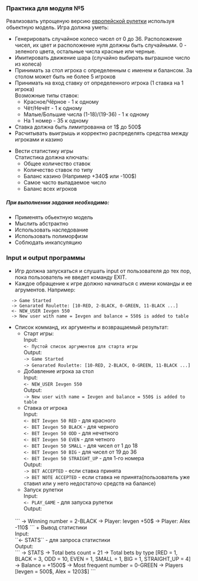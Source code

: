 ### Практика для модуля №5

Реализовать упрощеную версию [европейской рулетки](https://ru.wikipedia.org/wiki/%D0%A0%D1%83%D0%BB%D0%B5%D1%82%D0%BA%D0%B0)
используя обьектную модель. Игра должна уметь:

* Генерировать случайное колесо чисел от 0 до 36.
Расположение чисел, их цвет и расположение нуля должны быть случайными.
0 - зеленого цвета, остальные числа красные или черные.
* Имитировать движение шара (случайно выбирать выграшное число из колеса)
* Принимать за стол игрока с определенным с именем и балансом. За столом может быть не более 5 игроков
* Принимать на вход ставку от определенного игрока (1 ставка на 1 игрока)
<br>Возможные типы ставок:
  + Красное/Чёрное - 1 к одному
  + Чёт/Нечёт - 1 к одному
  + Малые/Большие числа (1-18)/(19-36) - 1 к одному
  + На 1 номер - 35 к одному
* Ставка должна быть лимитрованна от 1$ до 500$
* Расчитывать выигрышь и корректно распределять средства между игроками и казино
+ Вести статистику игры
<br>Статистика должна ключать:
  + Общее количество ставок
  + Количество ставок по типу
  + Баланс казино (Например +340$ или -100$)
  + Самое часто выпадаемое число
  + Баланс всех игроков

##### При выполнении задания необходимо:
 * Применять обьектную модель
 * Мыслить абстрактно
 * Использовать наследование
 * Использовать полиморфизм
 * Соблюдать инкапсуляцию


### Input и output программы
* Игр должна запускаться и слушать input от пользователя до тех пор, пока пользователь не введет команду EXIT.
* Каждое обращение к игре должно начинаться с имени команды и ее агрументов. Например:
```
  -> Game Started
  -> Genarated Roulette: [10-RED, 2-BLACK, 0-GREEN, 11-BLACK ...]
  <- NEW_USER Ievgen 550
  -> New user with name = Ievgen and balance = 550$ is added to table
```
* Список комманд, их аргументы и возвращаемый результат:
  + Cтарт игры:
  <br>Input:
  <br>``<- Пустой список аргументов для старта игры``
  <br>Output:
  <br>``-> Game Started``
  <br>``-> Genarated Roulette: [10-RED, 2-BLACK, 0-GREEN, 11-BLACK ...]``
  + Добавление игрока за стол
  <br>Input:
  <br>``<- NEW_USER Ievgen 550``
  <br>Output:
  <br>``-> New user with name = Ievgen and balance = 550$ is added to table``
  + Ставка от игрока
  <br>Input:
  <br>``<- BET Ievgen 50 RED`` - для красного
  <br>``<- BET Ievgen 50 BLACK`` - для черного
  <br>``<- BET Ievgen 50 ODD`` - для нечетного
  <br>``<- BET Ievgen 50 EVEN`` - для четного
  <br>``<- BET Ievgen 50 SMALL`` - для чисел от 1 до 18
  <br>``<- BET Ievgen 50 BIG`` - для чисел от 19 до 36
  <br>``<- BET Ievgen 50 STRAIGHT_UP`` - для 1-го номера
  <br>Output:
  <br>``-> BET ACCEPTED`` - если ставка принята
  <br>``-> BET NOTE ACCEPTED`` - если ставка не принята(пользователь уже ставил или у него недостаточо средств на балансе)
  + Запуск рулетки
  <br>Input:
  <br>``<- PLAY_GAME`` - для запуска рулетки
  <br>Output:
  <br>
  ```
  -> Winning number = 2-BLACK
  -> Player: Ievgen +50$
  -> Player: Alex -110$
  ```
  + Вывод статистики
  <br>Input:
  <br>``<- STATS`` - для запроса статистики
  <br>Output:
  <br>
  ```
  -> STATS
  -> Total bets count = 21
  -> Total bets by type [RED = 1, BLACK = 3, ODD = 10, EVEN = 1, SMALL = 1, BIG = 1, STRAIGHT_UP = 4]
  -> Balance = +1500$
  -> Most frequent number = 0-GREEN
  -> Players [Ievgen = 500$, Alex = 1203$]
  ```



